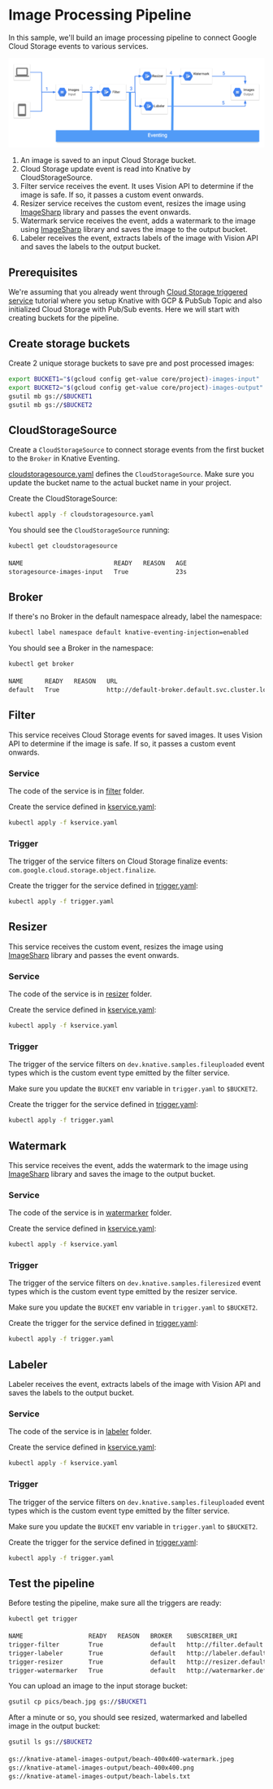 # Image Processing Pipeline

In this sample, we'll build an image processing pipeline to connect Google Cloud
Storage events to various services.

![Image Processing Pipeline](./images/image-processing-pipeline.png)

1. An image is saved to an input Cloud Storage bucket.
2. Cloud Storage update event is read into Knative by CloudStorageSource.
3. Filter service receives the event. It uses Vision API to determine if the
   image is safe. If so, it passes a custom event onwards.
4. Resizer service receives the custom event, resizes the image using
   [ImageSharp](https://github.com/SixLabors/ImageSharp) library and passes the
   event onwards.
5. Watermark service receives the event, adds a watermark to the image using
   [ImageSharp](https://github.com/SixLabors/ImageSharp) library and saves the
   image to the output bucket.
6. Labeler receives the event, extracts labels of the image with Vision API and
   saves the labels to the output bucket.

## Prerequisites

We're assuming that you already went through [Cloud Storage triggered
service](./storageeventing.md) tutorial where you setup Knative with GCP &
PubSub Topic and also initialized Cloud Storage with Pub/Sub events. Here we
will start with creating buckets for the pipeline.

## Create storage buckets

Create 2 unique storage buckets to save pre and post processed images:

```bash
export BUCKET1="$(gcloud config get-value core/project)-images-input"
export BUCKET2="$(gcloud config get-value core/project)-images-output"
gsutil mb gs://$BUCKET1
gsutil mb gs://$BUCKET2
```

## CloudStorageSource

Create a `CloudStorageSource` to connect storage events from the first bucket to
the `Broker` in Knative Eventing.

[cloudstoragesource.yaml](../eventing/image-processing-pipeline/cloudstoragesource.yaml)
defines the `CloudStorageSource`. Make sure you update the bucket name to the
actual bucket name in your project.

Create the CloudStorageSource:

```bash
kubectl apply -f cloudstoragesource.yaml
```

You should see the `CloudStorageSource` running:

```bash
kubectl get cloudstoragesource

NAME                         READY   REASON   AGE
storagesource-images-input   True             23s
```

## Broker

If there's no Broker in the default namespace already, label the namespace:

```bash
kubectl label namespace default knative-eventing-injection=enabled
```

You should see a Broker in the namespace:

```bash
kubectl get broker

NAME      READY   REASON   URL                                               AGE
default   True             http://default-broker.default.svc.cluster.local   52m
```

## Filter

This service receives Cloud Storage events for saved images. It uses Vision API
to determine if the image is safe. If so, it passes a custom event onwards.

### Service

The code of the service is in [filter](../eventing/image-processing-pipeline/filter)
folder.

Create the service defined in
[kservice.yaml](../eventing/image-processing-pipeline/filter/kservice.yaml):

```bash
kubectl apply -f kservice.yaml
```

### Trigger

The trigger of the service filters on Cloud Storage finalize events:
`com.google.cloud.storage.object.finalize`.

Create the trigger for the service defined in
[trigger.yaml](../eventing/image-processing-pipeline/filter/trigger.yaml):

```bash
kubectl apply -f trigger.yaml
```

## Resizer

This service receives the custom event, resizes the image using
[ImageSharp](https://github.com/SixLabors/ImageSharp) library and passes the
event onwards.

### Service

The code of the service is in [resizer](../eventing/image-processing-pipeline/resizer)
folder.

Create the service defined in
[kservice.yaml](../eventing/image-processing-pipeline/resizer/kservice.yaml):

```bash
kubectl apply -f kservice.yaml
```

### Trigger

The trigger of the service filters on `dev.knative.samples.fileuploaded` event
types which is the custom event type emitted by the filter service.

Make sure you update the `BUCKET` env variable in `trigger.yaml` to `$BUCKET2`.

Create the trigger for the service defined in
[trigger.yaml](../eventing/image-processing-pipeline/resizer/trigger.yaml):

```bash
kubectl apply -f trigger.yaml
```

## Watermark

This service receives the event, adds the watermark to the image using
[ImageSharp](https://github.com/SixLabors/ImageSharp) library and saves the
image to the output bucket.

### Service

The code of the service is in [watermarker](../eventing/image-processing-pipeline/watermarker)
folder.

Create the service defined in
[kservice.yaml](../eventing/image-processing-pipeline/watermarker/kservice.yaml):

```bash
kubectl apply -f kservice.yaml
```

### Trigger

The trigger of the service filters on `dev.knative.samples.fileresized` event
types which is the custom event type emitted by the resizer service.

Make sure you update the `BUCKET` env variable in `trigger.yaml` to `$BUCKET2`.

Create the trigger for the service defined in
[trigger.yaml](../eventing/image-processing-pipeline/watermarker/trigger.yaml):

```bash
kubectl apply -f trigger.yaml
```

## Labeler

Labeler receives the event, extracts labels of the image with Vision API and
saves the labels to the output bucket.

### Service

The code of the service is in [labeler](../eventing/image-processing-pipeline/labeler)
folder.

Create the service defined in
[kservice.yaml](../eventing/image-processing-pipeline/labeler/kservice.yaml):

```bash
kubectl apply -f kservice.yaml
```

### Trigger

The trigger of the service filters on `dev.knative.samples.fileuploaded` event
types which is the custom event type emitted by the filter service.

Make sure you update the `BUCKET` env variable in `trigger.yaml` to `$BUCKET2`.

Create the trigger for the service defined in
[trigger.yaml](../eventing/image-processing-pipeline/labeler/trigger.yaml):

```bash
kubectl apply -f trigger.yaml
```

## Test the pipeline

Before testing the pipeline, make sure all the triggers are ready:

```bash
kubectl get trigger

NAME                  READY   REASON   BROKER    SUBSCRIBER_URI                                 AGE
trigger-filter        True             default   http://filter.default.svc.cluster.local        3d19h
trigger-labeler       True             default   http://labeler.default.svc.cluster.local       3d
trigger-resizer       True             default   http://resizer.default.svc.cluster.local       3d19h
trigger-watermarker   True             default   http://watermarker.default.svc.cluster.local   3d
```

You can upload an image to the input storage bucket:

```bash
gsutil cp pics/beach.jpg gs://$BUCKET1
```

After a minute or so, you should see resized, watermarked and labelled image in
the output bucket:

```bash
gsutil ls gs://$BUCKET2

gs://knative-atamel-images-output/beach-400x400-watermark.jpeg
gs://knative-atamel-images-output/beach-400x400.png
gs://knative-atamel-images-output/beach-labels.txt
```
